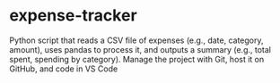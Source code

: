 # expense-tracker
Python script that reads a CSV file of expenses (e.g., date, category, amount), uses pandas to process it, and outputs a summary (e.g., total spent, spending by category). Manage the project with Git, host it on GitHub, and code in VS Code
